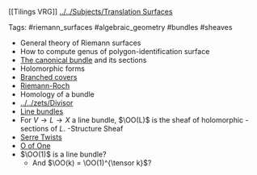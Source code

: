 [[Tilings VRG]]
[../../Subjects/Translation Surfaces](../../Subjects/Translation%20Surfaces.md)

Tags: #riemann_surfaces #algebraic_geometry #bundles #sheaves

- General theory of Riemann surfaces
- How to compute genus of polygon-identification surface
- [The canonical bundle](The%20canonical%20bundle) and its sections
- Holomorphic forms
- [Branched covers](Branched%20covers)
- [Riemann-Roch](Riemann-Roch)
- Homology of a bundle
- [../../zets/Divisor](../../zets/Divisor.md) 
- [Line bundles](Line%20bundles)
- For $V \to L \to X$ a line bundle, $\OO(L)$ is the sheaf of holomorphic - sections of $L$.
 -Structure Sheaf
- [Serre Twists](Serre%20Twists)
- [O of One](O%20of%20One)
- $\OO(1)$ is a line bundle? 
	- And $\OO(k) = \OO(1)^{\tensor k}$?
